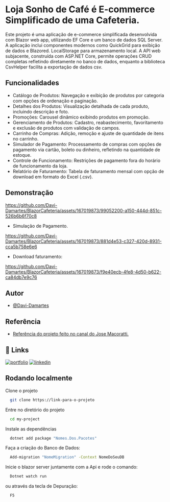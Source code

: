 
# Loja Sonho de Café é E-commerce Simplificado de uma Cafeteria.

Este projeto é uma aplicação de e-commerce simplificada desenvolvida com Blazor web app, utilizando EF Core e um banco de dados SQL Server. A aplicação inclui componentes modernos como QuickGrid para exibição de dados e Blazored. LocalStorage para armazenamento local. A API web subjacente, construída com ASP.NET Core, permite operações CRUD completas refletindo diretamente no banco de dados, enquanto a biblioteca CsvHelper facilita a exportação de dados csv.

## Funcionalidades

- Catálogo de Produtos: Navegação e exibição de produtos por categoria com opções de ordenação e paginação.
- Detalhes dos Produtos: Visualização detalhada de cada produto, incluindo descrição e foto.
- Promoções: Carousel dinâmico exibindo produtos em promoção.
- Gerenciamento de Produtos: Cadastro, reabastecimento, favoritamento e exclusão de produtos com validação de campos.
- Carrinho de Compras: Adição, remoção e ajuste de quantidade de itens no carrinho.
- Simulador de Pagamento: Processamento de compras com opções de pagamento via cartão, boleto ou dinheiro, refletindo na quantidade de estoque.
- Controle de Funcionamento: Restrições de pagamento fora do horário de funcionamento da loja.
- Relatório de Faturamento: Tabela de faturamento mensal com opção de download em formato do Excel (.csv).


## Demonstração
 
https://github.com/Davi-Damartes/BlazorCafeteria/assets/167019873/99052200-a150-444d-851c-526b6b6f70c8

- Simulação de Pagamento.
 
https://github.com/Davi-Damartes/BlazorCafeteria/assets/167019873/881d4e53-c327-420d-8931-cca5b758e6e6

- Download faturamento:

https://github.com/Davi-Damartes/BlazorCafeteria/assets/167019873/f9e40ecb-4fe8-4d50-b622-ca84db7e9c76


## Autor
- [@Davi-Damartes](https://www.github.com/octokatherine)

## Referência

 - [Referência  do projeto feito no canal do Jose Macoratti.](https://www.youtube.com/watch?v=lQaXpJFxbxM&list=PLJ4k1IC8GhW1GFJbYD2uo-_pLfdvX6Pu9)


## 🔗 Links
[![portfolio](https://img.shields.io/badge/my_portfolio-000?style=for-the-badge&logo=ko-fi&logoColor=white)](https://github.com/Davi-Damartes?tab=repositories)
[![linkedin](https://img.shields.io/badge/linkedin-0A66C2?style=for-the-badge&logo=linkedin&logoColor=white)](https://www.linkedin.com/in/davi-lima-434605303/)

## Rodando localmente

Clone o projeto

```bash
  git clone https://link-para-o-projeto
```

Entre no diretório do projeto

```bash
  cd my-project
```

Instale as dependências
```bash
  dotnet add package "Nomes.Dos.Pacotes"
```

Faça a criação do Banco de Dados:

```bash
  Add-migration "NomeMigration" -Context NomeDoSeuDB
```

Inicie o blazor server juntamente com a Api e rode o comando: 

```bash
  Dotnet watch run
```
ou através da tecla de Depuração: 

```bash
  F5
```

